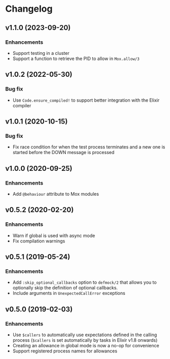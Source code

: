 # Changelog

## v1.1.0 (2023-09-20)

### Enhancements

  * Support testing in a cluster
  * Support a function to retrieve the PID to allow in `Mox.allow/3`

## v1.0.2 (2022-05-30)

### Bug fix

  * Use `Code.ensure_compiled!` to support better integration with the Elixir compiler

## v1.0.1 (2020-10-15)

### Bug fix

  * Fix race condition for when the test process terminates and a new one is started before the DOWN message is processed

## v1.0.0 (2020-09-25)

### Enhancements

  * Add `@behaviour` attribute to Mox modules

## v0.5.2 (2020-02-20)

### Enhancements

  * Warn if global is used with async mode
  * Fix compilation warnings

## v0.5.1 (2019-05-24)

### Enhancements

  * Add `:skip_optional_callbacks` option to `defmock/2` that allows you to optionally skip the definition of optional callbacks.
  * Include arguments in `UnexpectedCallError` exceptions

## v0.5.0 (2019-02-03)

### Enhancements

  * Use `$callers` to automatically use expectations defined in the calling process (`$callers` is set automatically by tasks in Elixir v1.8 onwards)
  * Creating an allowance in global mode is now a no-op for convenience
  * Support registered process names for allowances

